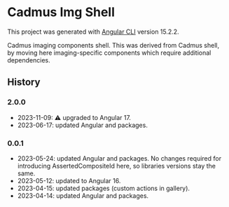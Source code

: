 # Cadmus Img Shell

This project was generated with [Angular CLI](https://github.com/angular/angular-cli) version 15.2.2.

Cadmus imaging components shell. This was derived from Cadmus shell, by moving here imaging-specific components which require additional dependencies.

## History

### 2.0.0

- 2023-11-09: ⚠️ upgraded to Angular 17.
- 2023-06-17: updated Angular and packages.

### 0.0.1

- 2023-05-24: updated Angular and packages. No changes required for introducing AssertedCompositeId here, so libraries versions stay the same.
- 2023-05-12: updated to Angular 16.
- 2023-04-15: updated packages (custom actions in gallery).
- 2023-04-14: updated Angular and packages.
